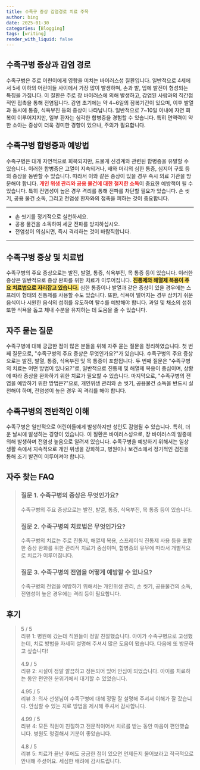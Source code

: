 ```yaml
---
title: 수족구 증상 감염경로 치료 주목
author: bing
date: 2025-01-30
categories: [Blogging]
tags: [writing]
render_with_liquid: false
---
```



<h2 id='수족구병_증상과_감염경로'>수족구병 증상과 감염 경로</h2>

<p>수족구병은 주로 어린이에게 영향을 미치는 바이러스성 질환입니다. 일반적으로 4세에서 5세 이하의 어린이들 사이에서 가장 많이 발생하며, 손과 발, 입에 발진이 형성되는 특징을 가집니다. 이 질환은 주로 장 바이러스에 의해 발생하고, 감염된 사람과의 직간접적인 접촉을 통해 전염됩니다. 감염 초기에는 약 4~6일의 잠복기간이 있으며, 이후 발열과 동시에 통증, 식욕부진 등의 증상이 나타납니다. 일반적으로 7~10일 이내에 자연 회복이 이루어지지만, 일부 환자는 심각한 합병증을 경험할 수 있습니다. 특히 면역력이 약한 소아는 증상이 더욱 경미한 경향이 있으나, 주의가 필요합니다.</p>

<h2 id='수족구병_합병증과_예방법'>수족구병 합병증과 예방법</h2>

<p>수족구병은 대개 자연적으로 회복되지만, 드물게 신경계와 관련된 합병증을 유발할 수 있습니다. 이러한 합병증은 고열이 지속되거나, 배와 머리의 심한 통증, 심지어 구토 등의 증상을 동반할 수 있습니다. 따라서 이와 같은 증상이 있을 경우 즉시 의료 기관을 방문해야 합니다. <b><span style="color: #ee2323;">개인 위생 관리와 공용 물건에 대한 철저한 소독</span></b>이 중요한 예방책이 될 수 있습니다. 특히 전염성이 높은 경우 격리를 통해 전파를 차단할 필요가 있습니다. 손 씻기, 공용 물건 소독, 그리고 전염성 환자와의 접촉을 피하는 것이 중요합니다.</p>

<hr />

<ul>
    <li>손 씻기를 정기적으로 실천하세요.</li>
    <li>공용 물건을 소독하여 세균 전파를 방지하십시오.</li>
    <li>전염성이 의심되면, 즉시 격리하는 것이 바람직합니다.</li>
</ul>

<hr />

<h2 id='수족구병_증상및_치료법'>수족구병 증상 및 치료법</h2>

<p>수족구병의 주요 증상으로는 발진, 발열, 통증, 식욕부진, 목 통증 등이 있습니다. 이러한 증상은 일반적으로 증상 완화를 위한 치료가 이루어집니다. <b><span style="background-color: #ffe066;">진통제와 해열제 복용이 주요 치료법으로 자리잡고 있습니다.</span></b> 심한 통증이나 발열과 같은 증상이 있을 경우에는 스프레이 형태의 진통제를 사용할 수도 있습니다. 또한, 식욕이 떨어지는 경우 삼키기 쉬운 음식이나 시원한 음식의 섭취를 유도하여 탈수를 예방해야 합니다. 과일 및 채소의 섭취 또한 식욕을 돕고 체내 수분을 유지하는 데 도움을 줄 수 있습니다.</p>

<h2 id='자주_묻는_질문'>자주 묻는 질문</h2>

<p>수족구병에 대해 궁금한 점이 많은 분들을 위해 자주 묻는 질문을 정리하였습니다. 첫 번째 질문으로, "수족구병의 주요 증상은 무엇인가요?"가 있습니다. 수족구병의 주요 증상으로는 발진, 발열, 통증, 식욕부진 및 목 통증이 포함됩니다. 두 번째 질문은 "수족구병의 치료는 어떤 방법이 있나요?"로, 일반적으로 진통제 및 해열제 복용이 중심이며, 상황에 따라 증상을 완화하기 위한 치료가 필요할 수 있습니다. 마지막으로, "수족구병의 전염을 예방하기 위한 방법은?"으로, 개인위생 관리와 손 씻기, 공용물건 소독을 반드시 실천해야 하며, 전염성이 높은 경우 꼭 격리를 해야 합니다.</p>

<h2 id='수족구병의_전반적인_이해'>수족구병의 전반적인 이해</h2>

<p>수족구병은 일반적으로 어린이들에게 발생하지만 성인도 감염될 수 있습니다. 특히, 더운 날씨에 발생하는 경향이 있습니다. 이 질환은 바이러스성으로, 장 바이러스의 일종에 의해 발생하며 전염성 높음으로 알려져 있습니다. 수족구병을 예방하기 위해서는 일상 생활 속에서 지속적으로 개인 위생을 강화하고, 병원이나 보건소에서 정기적인 검진을 통해 조기 발견이 이루어져야 합니다.</p>


<h2 id='자주_찾는_FAQ'>자주 찾는 FAQ</h2>
<div itemscope="" itemtype="https://schema.org/FAQPage"> 
<blockquote> 
<div itemscope="" itemprop="mainEntity" itemtype="https://schema.org/Question"> 
<h3 itemprop="name">질문 1. 수족구병의 증상은 무엇인가요?</h3> 
<div itemscope="" itemprop="acceptedAnswer" itemtype="https://schema.org/Answer"> 
<span itemprop="text"> 
<p>수족구병의 주요 증상으로는 발진, 발열, 통증, 식욕부진, 목 통증 등이 있습니다.</p> 
</span> 
</div> 
</div> 
<div itemscope="" itemprop="mainEntity" itemtype="https://schema.org/Question"> 
<h3 itemprop="name">질문 2. 수족구병의 치료법은 무엇인가요?</h3> 
<div itemscope="" itemprop="acceptedAnswer" itemtype="https://schema.org/Answer"> 
<span itemprop="text"> 
<p>수족구병의 치료는 주로 진통제, 해열제 복용, 스프레이식 진통제 사용 등을 포함한 증상 완화를 위한 관리적 치료가 중심이며, 합병증의 유무에 따라서 개별적으로 치료가 이루어집니다.</p> 
</span> 
</div> 
</div> 
<div itemscope="" itemprop="mainEntity" itemtype="https://schema.org/Question"> 
<h3 itemprop="name">질문 3. 수족구병의 전염을 어떻게 예방할 수 있나요?</h3> 
<div itemscope="" itemprop="acceptedAnswer" itemtype="https://schema.org/Answer"> 
<span itemprop="text"> 
<p>수족구병의 전염을 예방하기 위해서는 개인위생 관리, 손 씻기, 공용물건의 소독, 전염성이 높은 경우에는 격리 등이 필요합니다.</p> 
</span> 
</div> 
</div> 
</blockquote> 
</div>
<h2 id='후기'>후기</h2>
<div itemscope itemtype="https://schema.org/Product">
  <blockquote>
  <div itemprop="review" itemscope itemtype="https://schema.org/Review">
      <div itemprop="reviewRating" itemscope itemtype="https://schema.org/Rating"> <span itemprop="ratingValue">5</span> / <span itemprop="bestRating">5</span> </div>
      <span itemprop="reviewBody">리뷰 1: 병원에 갔는데 직원들이 정말 친절했습니다. 아이가 수족구병으로 고생했는데, 치료 방법을 자세히 설명해 주셔서 많은 도움이 됐습니다. 다음에 또 방문하고 싶습니다!</span>
  </div>
  <br>
  <div itemprop="review" itemscope itemtype="https://schema.org/Review">
      <div itemprop="reviewRating" itemscope itemtype="https://schema.org/Rating"> <span itemprop="ratingValue">4.9</span> / <span itemprop="bestRating">5</span> </div>
      <span itemprop="reviewBody">리뷰 2: 시설이 정말 깔끔하고 정돈되어 있어 안심이 되었습니다. 아이를 치료하는 동안 편안한 분위기에서 대기할 수 있었습니다.</span>
  </div>
  <br>
  <div itemprop="review" itemscope itemtype="https://schema.org/Review">
      <div itemprop="reviewRating" itemscope itemtype="https://schema.org/Rating"> <span itemprop="ratingValue">4.95</span> / <span itemprop="bestRating">5</span> </div>
      <span itemprop="reviewBody">리뷰 3: 의사 선생님이 수족구병에 대해 정말 잘 설명해 주셔서 이해가 잘 갔습니다. 안심할 수 있는 치료 방법을 제시해 주셔서 감사합니다.</span>
  </div>
  <br>
  <div itemprop="review" itemscope itemtype="https://schema.org/Review">
      <div itemprop="reviewRating" itemscope itemtype="https://schema.org/Rating"> <span itemprop="ratingValue">4.99</span> / <span itemprop="bestRating">5</span> </div>
      <span itemprop="reviewBody">리뷰 4: 모든 직원이 친절하고 전문적이어서 치료를 받는 동안 마음이 편안했습니다. 병원도 청결해서 기분이 좋았습니다.</span>
  </div>
  <br>
  <div itemprop="review" itemscope itemtype="https://schema.org/Review">
      <div itemprop="reviewRating" itemscope itemtype="https://schema.org/Rating"> <span itemprop="ratingValue">4.8</span> / <span itemprop="bestRating">5</span> </div>
      <span itemprop="reviewBody">리뷰 5: 치료가 끝난 후에도 궁금한 점이 있으면 언제든지 물어보라고 적극적으로 안내해 주셨어요. 세심한 배려에 감사드립니다.</span>
  </div>
  </blockquote>
</div>
